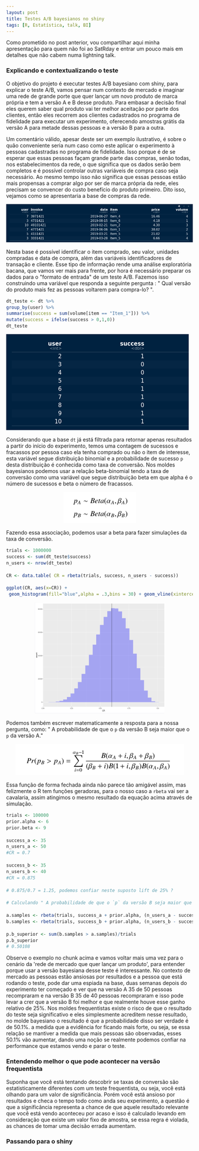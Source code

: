 ```yaml
---
layout: post
title: Testes A/B bayesianos no shiny
tags: [R, Estatística, talk, BI]
---
```


 Como prometido no post anterior, vou compartilhar aqui minha apresentação para quem não foi ao SatRday e entrar um pouco mais em detalhes que não cabem numa lightning talk. 
 
 ### Explicando e contextualizando o teste
 
 O objetivo do projeto é executar testes A/B bayesiano com shiny, para explicar o teste A/B,  vamos  pensar num contexto de mercado e imaginar uma rede de grande porte que quer lançar um novo produto de marca própria e tem a versão A e B desse produto. Para embasar a decisão final eles querem saber qual produto vai ter melhor aceitação por parte dos clientes, então eles recorrem aos clientes cadastrados no programa de fidelidade para executar um experimento, oferecendo amostras grátis da versão A para metade dessas pessoas e a versão B para a outra.

 
 Um comentário válido, apesar deste ser um exemplo ilustrativo, é sobre o quão conveniente seria num caso como este aplicar o experimento à pessoas cadastradas no programa de fidelidade. Isso porque é de se esperar que essas pessoas façam grande parte das compras, senão todas, nos estabelecimentos da rede, o que significa que os dados serão bem completos e é possível controlar outras variáveis de compra caso seja necessário. Ao mesmo tempo isso não significa que essas pessoas estão mais propensas a comprar algo por ser de marca própria da rede, eles precisam se convencer do custo benefício do produto primeiro. Dito isso, vejamos como se apresentaria a base de compras da rede.
 
 ![base_market](https://raw.githubusercontent.com/IanniMuliterno/iannimuliterno.github.io/master/img/base.png)
 
  Nesta base é possível identificar o item comprado, seu valor, unidades compradas e data de compra, além das variáveis identificadores de transação e cliente. Esse tipo de informação rende uma análise exploratória bacana, que vamos ver mais para frente, por hora é necessário preparar os dados para o "formato de entrada" de um teste A/B. Fazemos isso construindo uma variável que responda a seguinte pergunta : " Qual versão do produto mais fez as pessoas voltarem para compra-lo? ". 
  
  ```r
dt_teste <- dt %>% 
  group_by(user) %>%
  summarise(success = sum(volume[item == "Item_1"])) %>%
  mutate(success = ifelse(success > 0,1,0)) 
dt_teste
```

 ![binomial](https://raw.githubusercontent.com/IanniMuliterno/iannimuliterno.github.io/master/img/binomial2.png)

  Considerando que a base `dt` já está filtrada para retornar apenas resultados a partir do início do experimento, temos uma contagem de sucessos e fracassos por pessoa caso ela tenha comprado ou não o item de interesse, esta variável segue distribuição binomial e a probabilidade de sucesso `p` desta distribuição é conhecida como taxa de conversão. Nos moldes bayesianos podemos usar a relação beta-binomial tendo a taxa de conversão como uma variável que segue distribuição beta em que alpha é o número de sucessos e beta o número de fracassos.
  
  <p align="center">
   <img src="https://raw.githubusercontent.com/IanniMuliterno/iannimuliterno.github.io/master/img/P.png">
 </p>
 Fazendo essa associação, podemos usar a beta para fazer simulações da taxa de conversão. 
 
 ```r
 trials <- 1000000
success <- sum(dt_teste$success)
n_users <- nrow(dt_teste)

CR <- data.table( CR = rbeta(trials, success, n_users - success))

ggplot(CR, aes(x=CR)) + 
  geom_histogram(fill="blue",alpha = .3,bins = 30) + geom_vline(xintercept = mean(CR$CR))
 ```
 
  <p align="center">
   <img width="350" height="300" src="https://raw.githubusercontent.com/IanniMuliterno/iannimuliterno.github.io/master/img/hist_cr.png">
 </p>
 
 Podemos também escrever matematicamente a resposta para a nossa pergunta, como: " A probabilidade de que o `p` da versão B seja maior que o `p` da versão A."
 
  <p align="center">
   <img src="https://raw.githubusercontent.com/IanniMuliterno/iannimuliterno.github.io/master/img/question.png">
 </p>

 Essa função de forma fechada ainda não parece tão amigável assim, mas felizmente o R tem funções geradoras, para o nosso caso a `rbeta` vai ser a cavalaria, assim atingimos o mesmo resultado da equação acima através de simulação.
 
 ```r
 trials <- 100000
 prior.alpha <- 6
 prior.beta <- 9
 
 success_a <- 35
 n_users_a <- 50
 #CR = 0.7
 
 success_b <- 35
 n_users_b <- 40
 #CR = 0.875
 
 # 0.875/0.7 = 1.25, podemos confiar neste suposto lift de 25% ?
 
 # Calculando " A probabilidade de que o `p` da versão B seja maior que o `p` da versão A."
 
 a.samples <- rbeta(trials, success_a + prior.alpha, (n_users_a - success_a) + prior.beta)
 b.samples <- rbeta(trials, success_b + prior.alpha, (n_users_b - success_b) + prior.beta)
 
 p.b_superior <- sum(b.samples > a.samples)/trials
 p.b_superior
 # 0.50108
 ```
 
 Observe o exemplo no chunk acima e vamos voltar mais uma vez para o cenário da 'rede de mercado que quer lançar um produto', para entender porque usar a versão bayesiana desse teste é interessante. No contexto de mercado as pessoas estão ansiosas por resultados e a pessoa que está rodando o teste, pode dar uma espiada na base, duas semanas depois do experimento ter começado e ver que na versão A 35 de 50 pessoas recompraram e na versão B 35 de 40 pessoas recompraram e isso pode levar a crer que a versão B foi melhor e que realmente houve esse ganho relativo de 25%. Nos moldes frequentistas existe o risco de que o resultado do teste seja significativo e eles simplesmente acreditem nesse resultado, no molde bayesiano o resultado é que a probabilidade disso ser verdade é de 50.1%. a medida que a evidência for ficando mais forte, ou seja, se essa relação se mantiver a medida que mais pessoas são observadas, esses 50.1% vão aumentar, dando uma noção se realmente podemos confiar na performance que estamos vendo e parar o teste.
 
 ### Entendendo melhor o que pode acontecer na versão frequentista
  
  Suponha que você está tentando descobrir se taxas de conversão são estatisticamente diferentes com um teste frequentista, ou seja, você está olhando para um valor de significância. Porém você está ansioso por resultados e checa o tempo todo como anda seu experimento, a questão é que a significância representa a chance de que aquele resultado relevante que você está vendo aconteceu por acaso e isso é calculado levando em consideração que existe um valor fixo de amostra, se essa regra é violada, as chances de tomar uma decisão errada aumentam. 
  
 ### Passando para o shiny
